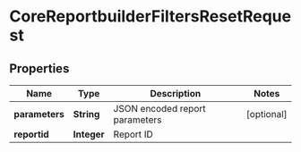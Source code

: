 

# CoreReportbuilderFiltersResetRequest


## Properties

| Name | Type | Description | Notes |
|------------ | ------------- | ------------- | -------------|
|**parameters** | **String** | JSON encoded report parameters |  [optional] |
|**reportid** | **Integer** | Report ID |  |



